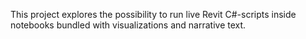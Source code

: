 This project explores the possibility to run live Revit C#-scripts inside notebooks bundled with visualizations and narrative text. 